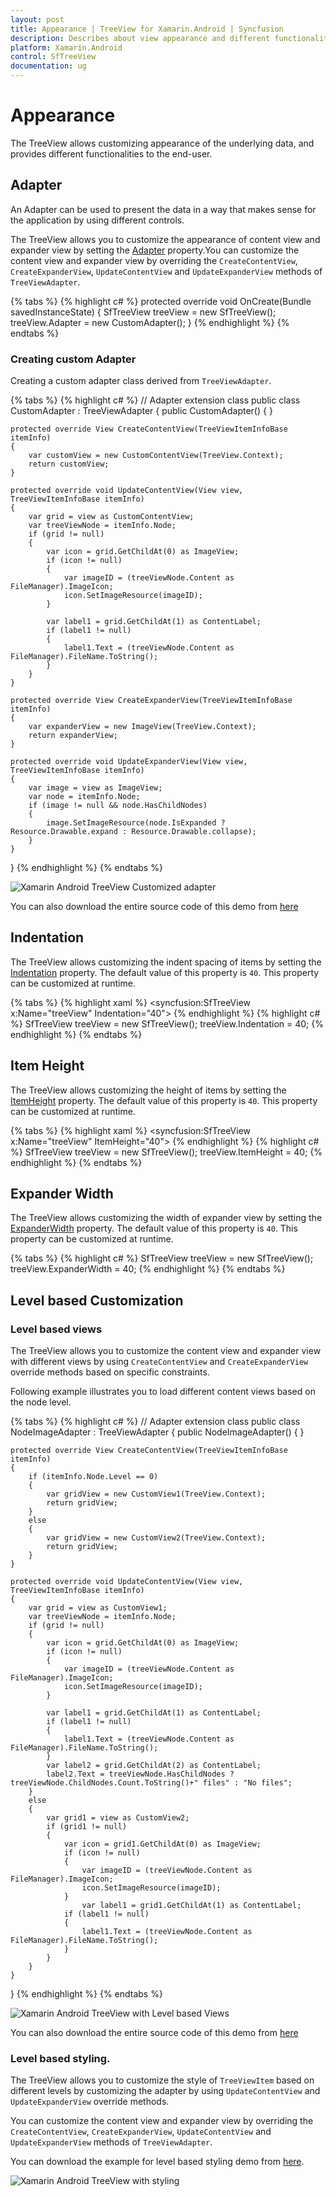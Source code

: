 ```yaml
---
layout: post
title: Appearance | TreeView for Xamarin.Android | Syncfusion
description: Describes about view appearance and different functionalities in TreeView.
platform: Xamarin.Android
control: SfTreeView
documentation: ug
---
```


# Appearance

The TreeView allows customizing appearance of the underlying data, and provides different functionalities to the end-user.

## Adapter

An Adapter can be used to present the data in a way that makes sense for the application by using different controls.

The TreeView allows you to customize the appearance of content view and expander view by setting the [Adapter](https://help.syncfusion.com/cr/cref_files/xamarin-android/Syncfusion.SfTreeView.Android~Syncfusion.Android.TreeView.SfTreeView~Adapter.html) property.You can customize the content view and expander view by overriding the `CreateContentView`, `CreateExpanderView`, `UpdateContentView` and `UpdateExpanderView` methods of `TreeViewAdapter`.
                                      
{% tabs %}
{% highlight c# %}
protected override void OnCreate(Bundle savedInstanceState)
{
    SfTreeView treeView = new SfTreeView();
    treeView.Adapter = new CustomAdapter();
}
{% endhighlight %}
{% endtabs %}

### Creating custom Adapter

Creating a custom adapter class derived from `TreeViewAdapter`.

{% tabs %}
{% highlight c# %}
// Adapter extension class
public class CustomAdapter : TreeViewAdapter
{
    public CustomAdapter()
    {
    }

    protected override View CreateContentView(TreeViewItemInfoBase itemInfo)
    {
        var customView = new CustomContentView(TreeView.Context);
        return customView;
    }

    protected override void UpdateContentView(View view, TreeViewItemInfoBase itemInfo)
    {
        var grid = view as CustomContentView;
        var treeViewNode = itemInfo.Node;
        if (grid != null)
        {
            var icon = grid.GetChildAt(0) as ImageView;
            if (icon != null)
            {
                var imageID = (treeViewNode.Content as FileManager).ImageIcon;
                icon.SetImageResource(imageID);
            }

            var label1 = grid.GetChildAt(1) as ContentLabel;
            if (label1 != null)
            {
                label1.Text = (treeViewNode.Content as FileManager).FileName.ToString();
            }
        }
    }

    protected override View CreateExpanderView(TreeViewItemInfoBase itemInfo)
    {
        var expanderView = new ImageView(TreeView.Context);
        return expanderView;
    }

    protected override void UpdateExpanderView(View view, TreeViewItemInfoBase itemInfo)
    {
        var image = view as ImageView;
        var node = itemInfo.Node;
        if (image != null && node.HasChildNodes)
        {
            image.SetImageResource(node.IsExpanded ? Resource.Drawable.expand : Resource.Drawable.collapse);
        }
    }
}
{% endhighlight %}
{% endtabs %}

![Xamarin Android TreeView Customized adapter](Images/TreeView_CustomAdapter.png)

You can also download the entire source code of this demo from [here](http://www.syncfusion.com/downloads/support/directtrac/general/ze/CustomizedAdapter-1866983821)

## Indentation

The TreeView allows customizing the indent spacing of items by setting the [Indentation](https://help.syncfusion.com/cr/xamarin-android/Syncfusion.SfTreeView.Android~Syncfusion.Android.TreeView.SfTreeView~Indentation.html) property. The default value of this property is `40`. This property can be customized at runtime.

{% tabs %}
{% highlight xaml %}
<syncfusion:SfTreeView x:Name="treeView" Indentation="40">
{% endhighlight %}
{% highlight c# %}
SfTreeView treeView = new SfTreeView();
treeView.Indentation = 40; 
{% endhighlight %}
{% endtabs %}

## Item Height

The TreeView allows customizing the height of items by setting the [ItemHeight](https://help.syncfusion.com/cr/xamarin-android/Syncfusion.SfTreeView.Android~Syncfusion.Android.TreeView.SfTreeView~ItemHeight.html) property. The default value of this property is `40`. This property can be customized at runtime.

{% tabs %}
{% highlight xaml %}
<syncfusion:SfTreeView x:Name="treeView" ItemHeight="40">
{% endhighlight %}
{% highlight c# %}
SfTreeView treeView = new SfTreeView();
treeView.ItemHeight = 40; 
{% endhighlight %}
{% endtabs %}

## Expander Width

The TreeView allows customizing the width of expander view by setting the [ExpanderWidth](https://help.syncfusion.com/cr/xamarin-android/Syncfusion.SfTreeView.Android~Syncfusion.Android.TreeView.SfTreeView~ExpanderWidth.html) property. The default value of this property is `40`. This property can be customized at runtime.

{% tabs %}
{% highlight c# %}
SfTreeView treeView = new SfTreeView();
treeView.ExpanderWidth = 40; 
{% endhighlight %}
{% endtabs %}

## Level based Customization

### Level based views

The TreeView allows you to customize the content view and expander view with different views by using `CreateContentView` and `CreateExpanderView` override methods based on specific constraints.

Following example illustrates you to load different content views based on the node level.

{% tabs %}
{% highlight c# %}
// Adapter extension class
public class NodeImageAdapter : TreeViewAdapter
{
    public NodeImageAdapter()
    {
    }

    protected override View CreateContentView(TreeViewItemInfoBase itemInfo)
    {
        if (itemInfo.Node.Level == 0)
        {
            var gridView = new CustomView1(TreeView.Context);
            return gridView;
        }
        else
        {
            var gridView = new CustomView2(TreeView.Context);
            return gridView;
        }
    }

    protected override void UpdateContentView(View view, TreeViewItemInfoBase itemInfo)
    {
        var grid = view as CustomView1;
        var treeViewNode = itemInfo.Node;
        if (grid != null)
        {
            var icon = grid.GetChildAt(0) as ImageView;
            if (icon != null)
            {
                var imageID = (treeViewNode.Content as FileManager).ImageIcon;
                icon.SetImageResource(imageID);
            }

            var label1 = grid.GetChildAt(1) as ContentLabel;
            if (label1 != null)
            {
                label1.Text = (treeViewNode.Content as FileManager).FileName.ToString();
            }
            var label2 = grid.GetChildAt(2) as ContentLabel;
            label2.Text = treeViewNode.HasChildNodes ? treeViewNode.ChildNodes.Count.ToString()+" files" : "No files";
        }
        else
        {
            var grid1 = view as CustomView2;
            if (grid1 != null)
            {
                var icon = grid1.GetChildAt(0) as ImageView;
                if (icon != null)
                {
                    var imageID = (treeViewNode.Content as FileManager).ImageIcon;
                    icon.SetImageResource(imageID);
                }
                    var label1 = grid1.GetChildAt(1) as ContentLabel;
                if (label1 != null)
                {
                    label1.Text = (treeViewNode.Content as FileManager).FileName.ToString();
                }
            }
        }
    }
}
{% endhighlight %}
{% endtabs %}

![Xamarin Android TreeView with Level based Views](Images/TreeView_LevelBasedView.png)

You can also download the entire source code of this demo from [here](http://www.syncfusion.com/downloads/support/directtrac/general/ze/LevelBasedViews-1568238571)

### Level based styling.

The TreeView allows you to customize the style of `TreeViewItem` based on different levels by customizing the adapter by using `UpdateContentView` and  `UpdateExpanderView` override methods.

 You can customize the content view and expander view by overriding the `CreateContentView`, `CreateExpanderView`, `UpdateContentView` and `UpdateExpanderView` methods of `TreeViewAdapter`.

You can download the example for level based styling demo from [here](http://www.syncfusion.com/downloads/support/directtrac/general/ze/LevelBasedStyling-1430010482).

![Xamarin Android TreeView with styling](Images/TreeView_LevelStyle.png)